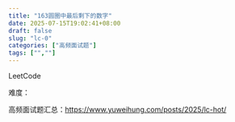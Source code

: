 ```yaml
---
title: "163圆圈中最后剩下的数字"
date: 2025-07-15T19:02:41+08:00
draft: false
slug: "lc-0"
categories: ["高频面试题"]
tags: ["",""]
---
```


LeetCode

难度：

高频面试题汇总：https://www.yuweihung.com/posts/2025/lc-hot/

<!--more-->

```cpp

```
